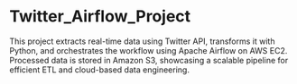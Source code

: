 # Twitter_Airflow_Project
This project extracts real-time data using Twitter API, transforms it with Python, and orchestrates the workflow using Apache Airflow on AWS EC2. Processed data is stored in Amazon S3, showcasing a scalable pipeline for efficient ETL and cloud-based data engineering.
